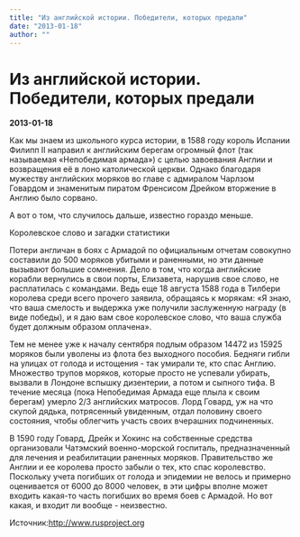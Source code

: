```yaml
---
title: "Из английской истории. Победители, которых предали"
date: "2013-01-18"
author: ""
---
```


# Из английской истории. Победители, которых предали

**2013-01-18** 

Как мы знаем из школьного курса истории, в  1588 году король Испании Филипп II направил к английским берегам огромный флот  (так называемая «Непобедимая армада») с целью завоевания Англии и возвращения её  в лоно католической церкви. Однако благодаря мужеству английских моряков во  главе с адмиралом Чарлзом Говардом и знаменитым пиратом Френсисом Дрейком  вторжение в Англию было сорвано.

А вот о том, что случилось дальше, известно  гораздо меньше.

Королевское слово и загадки  статистики

Потери англичан в боях с Армадой по  официальным отчетам совокупно составили до 500 моряков убитыми и раненными, но  эти данные вызывают большие сомнения. Дело в том, что когда английские корабли  вернулись в свои порты, Елизавета, нарушив свое слово, не расплатилась с  командами. Ведь еще 18 августа 1588 года в Тилбери королева среди всего прочего  заявила, обращаясь к морякам: «Я знаю, что ваша смелость и выдержка уже получили  заслуженную награду (в виде победы), и я даю вам свое королевское слово, что  ваша служба будет должным образом оплачена».

Тем не менее уже к началу сентября подлым  образом 14472 из 15925 моряков были уволены из флота без выходного пособия.  Бедняги гибли на улицах от голода и истощения - так умирали те, кто спас Англию.  Множество трупов моряков, которые просто не успевали убирать, вызвали в Лондоне  вспышку дизентерии, а потом и сыпного тифа. В течение месяца (пока Непобедимая  Армада еще плыла к своим берегам) умерло 2/3 английских матросов. Лорд Говард,  уж на что скупой дядька, потрясенный увиденным, отдал половину своего состояния,  чтобы облегчить участь своих вчерашних подчиненных.

В 1590 году Говард, Дрейк и Хокинс на  собственные средства организовали Чатэмский военно-морской госпиталь,  предназначенный для лечения и реабилитации раненных моряков. Правительство же  Англии и ее королева просто забыли о тех, кто спас королевство. Поскольку учета  погибших от голода и эпидемии не велось и примерно оценивается от 6000 до 8000  человек, в эти цифры вполне может входить какая-то часть погибших во время боев  с Армадой. Но вот какая, и входит ли вообще - неизвестно.

Источник:http://www.rusproject.org